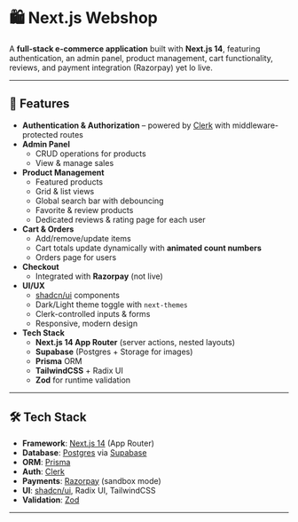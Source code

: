 # 🛍️ Next.js Webshop

A **full-stack e-commerce application** built with **Next.js 14**, featuring authentication, an admin panel, product management, cart functionality, reviews, and payment integration (Razorpay) yet lo live.

---

## 🚀 Features

- **Authentication & Authorization** – powered by [Clerk](https://clerk.com) with middleware-protected routes
- **Admin Panel**
  - CRUD operations for products
  - View & manage sales
- **Product Management**
  - Featured products
  - Grid & list views
  - Global search bar with debouncing
  - Favorite & review products
  - Dedicated reviews & rating page for each user
- **Cart & Orders**
  - Add/remove/update items
  - Cart totals update dynamically with **animated count numbers**
  - Orders page for users
- **Checkout**
  - Integrated with **Razorpay** (not live)
- **UI/UX**
  - [shadcn/ui](https://ui.shadcn.com/) components
  - Dark/Light theme toggle with `next-themes`
  - Clerk-controlled inputs & forms
  - Responsive, modern design
- **Tech Stack**
  - **Next.js 14 App Router** (server actions, nested layouts)
  - **Supabase** (Postgres + Storage for images)
  - **Prisma** ORM
  - **TailwindCSS** + Radix UI
  - **Zod** for runtime validation

---

## 🛠️ Tech Stack

- **Framework**: [Next.js 14](https://nextjs.org/) (App Router)
- **Database**: [Postgres](https://www.postgresql.org/) via [Supabase](https://supabase.com)
- **ORM**: [Prisma](https://www.prisma.io/)
- **Auth**: [Clerk](https://clerk.com)
- **Payments**: [Razorpay](https://razorpay.com/) (sandbox mode)
- **UI**: [shadcn/ui](https://ui.shadcn.com/), Radix UI, TailwindCSS
- **Validation**: [Zod](https://zod.dev/)

---
